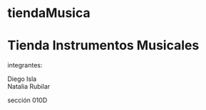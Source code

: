 # tiendaMusica

# Tienda Instrumentos Musicales

integrantes:

Diego Isla
<br>
Natalia Rubilar

sección 010D
